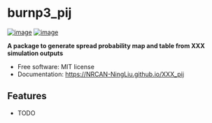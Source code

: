 # burnp3_pij


[![image](https://img.shields.io/pypi/v/burnp3_pij.svg)](https://pypi.python.org/pypi/burnp3_pij)
[![image](https://img.shields.io/conda/vn/conda-forge/burnp3_pij.svg)](https://anaconda.org/conda-forge/burnp3_pij)


**A package to generate spread probability map and table from XXX simulation outputs**


-   Free software: MIT license
-   Documentation: https://NRCAN-NingLiu.github.io/XXX_pij
    

## Features

-   TODO
